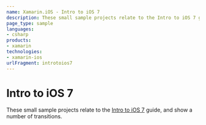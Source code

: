 ```yaml
---
name: Xamarin.iOS - Intro to iOS 7
description: These small sample projects relate to the Intro to iOS 7 guide, and show a number of transitions.
page_type: sample
languages:
- csharp
products:
- xamarin
technologies:
- xamarin-ios
urlFragment: introtoios7
---
```

# Intro to iOS 7

These small sample projects relate to the [Intro to iOS 7](/guides/ios/platform_features/introduction_to_ios_7/) guide, and show a number of transitions.

